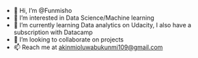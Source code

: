 - 👋 Hi, I’m @Funmisho
- 👀 I’m interested in Data Science/Machine learning
- 🌱 I’m currently learning Data analytics on Udacity, I also have a subscription with Datacamp
- 💞️ I’m looking to collaborate on projects
- 📫 Reach me at akinmioluwabukunmi109@gmail.com

<!---
Funmisho/Funmisho is a ✨ special ✨ repository because its `README.md` (this file) appears on your GitHub profile.
You can click the Preview link to take a look at your changes.
--->
